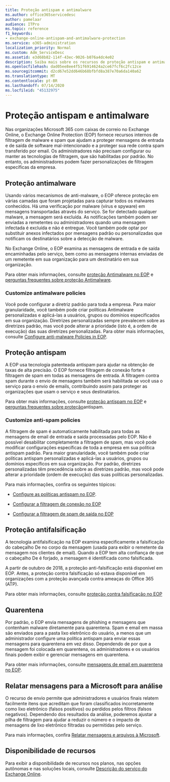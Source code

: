 ```yaml
---
title: Proteção antispam e antimalware
ms.author: office365servicedesc
author: pamelaar
audience: ITPro
ms.topic: reference
f1_keywords:
- exchange-online-antispam-and-antimalware-protection
ms.service: o365-administration
localization_priority: Normal
ms.custom: Adm_ServiceDesc
ms.assetid: e3d68b82-114f-43ec-9026-b076a4dc4e02
description: Saiba mais sobre os recursos de proteção antispam e antimalware disponíveis nas organizações do Microsoft 365 com caixas de correio do Exchange Online.
ms.openlocfilehash: dad05ee8ee4f51f6914624a2ce67fcf6c2fc12ce
ms.sourcegitcommit: d2cd67e52dd646b68bfbfd8a387e70a6da140a62
ms.translationtype: MT
ms.contentlocale: pt-BR
ms.lasthandoff: 07/14/2020
ms.locfileid: "45132975"
---
```

# <a name="anti-spam-and-anti-malware-protection"></a>Proteção antispam e antimalware

Nas organizações Microsoft 365 com caixas de correio no Exchange Online, o Exchange Online Protection (EOP) fornece recursos internos de filtragem de malware e spam que ajudam a proteger mensagens de entrada e de saída de software mal-intencionado e a proteger sua rede contra spam transferido por email. Os administradores não precisam configurar ou manter as tecnologias de filtragem, que são habilitadas por padrão. No entanto, os administradores podem fazer personalizações de filtragem específicas da empresa.

## <a name="anti-malware-protection"></a>Proteção antimalware

Usando vários mecanismos de anti-malware, o EOP oferece proteção em várias camadas que foram projetadas para capturar todos os malwares conhecidos. Há uma verificação por malware (vírus e spyware) em mensagens transportadas através do serviço. Se for detectado qualquer malware, a mensagem será excluída. As notificações também podem ser enviadas a remetentes ou administradores quando uma mensagem infectada é excluída e não é entregue. Você também pode optar por substituir anexos infectados por mensagens padrão ou personalizadas que notificam os destinatários sobre a detecção de malware.

No Exchange Online, o EOP examina as mensagens de entrada e de saída encaminhadas pelo serviço, bem como as mensagens internas enviadas de um remetente em sua organização para um destinatário em sua organização.

Para obter mais informações, consulte [proteção Antimalware no EOP](https://docs.microsoft.com/microsoft-365/security/office-365-security/anti-malware-protection) e [perguntas frequentes sobre proteção Antimalware](https://docs.microsoft.com/microsoft-365/security/office-365-security/anti-malware-protection-faq-eop).

### <a name="customize-anti-malware-policies"></a>Customize antimalware policies

Você pode configurar a diretriz padrão para toda a empresa. Para maior granularidade, você também pode criar políticas Antimalware personalizadas e aplicá-las a usuários, grupos ou domínios especificados em sua organização. Diretrizes personalizadas sempre prevalecem sobre as diretrizes padrão, mas você pode alterar a prioridade (isto é, a ordem de execução) das suas diretrizes personalizadas. Para obter mais informações, consulte [Configure anti-malware Policies in EOP](https://docs.microsoft.com/microsoft-365/security/office-365-security/configure-anti-malware-policies).

## <a name="anti-spam-protection"></a>Proteção antispam

A EOP usa tecnologia patenteada antispam para ajudar na obtenção de taxas de alta precisão. O EOP fornece filtragem de conexão forte e filtragem de spam em todas as mensagens de entrada. A filtragem contra spam durante o envio de mensagens também será habilitada se você usa o serviço para o envio de emails, contribuindo assim para proteger as organizações que usam o serviço e seus destinatários.

Para obter mais informações, consulte [proteção antispam no EOP](https://docs.microsoft.com/microsoft-365/security/office-365-security/anti-spam-protection) e [perguntas frequentes sobre proteção](https://docs.microsoft.com/microsoft-365/security/office-365-security/anti-spam-protection-faq)antispam.

### <a name="customize-anti-spam-policies"></a>Customize anti-spam policies

A filtragem de spam é automaticamente habilitada para todas as mensagens de email de entrada e saída processadas pelo EOP. Não é possível desabilitar completamente a filtragem de spam, mas você pode modificar configurações específicas de toda a empresa em sua política antispam padrão. Para maior granularidade, você também pode criar políticas antispam personalizadas e aplicá-las a usuários, grupos ou domínios específicos em sua organização. Por padrão, diretrizes personalizadas têm precedência sobre as diretrizes padrão, mas você pode alterar a prioridade (ordem de execução) das suas políticas personalizadas.

Para mais informações, confira os seguintes tópicos:

- [Configure as políticas antispam no EOP](https://docs.microsoft.com/microsoft-365/security/office-365-security/configure-your-spam-filter-policies).

- [Configurar a filtragem de conexão no EOP](https://docs.microsoft.com/microsoft-365/security/office-365-security/configure-the-connection-filter-policy)

- [Configurar a filtragem de spam de saída no EOP](https://docs.microsoft.com/microsoft-365/security/office-365-security/configure-the-outbound-spam-policy)

## <a name="anti-spoofing-protection"></a>Proteção antifalsificação

A tecnologia antifalsificação na EOP examina especificamente a falsificação do cabeçalho De no corpo da mensagem (usada para exibir o remetente da mensagem nos clientes de email). Quando a EOP tem alta confiança de que o cabeçalho De é forjado, a mensagem é identificada como falsificada.

A partir de outubro de 2018, a proteção anti-falsificação está disponível em EOP. Antes, a proteção contra falsificação só estava disponível em organizações com a proteção avançada contra ameaças do Office 365 (ATP).

Para obter mais informações, consulte [proteção contra falsificação no EOP](https://docs.microsoft.com/microsoft-365/security/office-365-security/anti-spoofing-protection)

## <a name="quarantine"></a>Quarentena

Por padrão, o EOP envia mensagens de phishing e mensagens que contenham malware diretamente para quarentena. Spam e email em massa são enviados para a pasta lixo eletrônico do usuário, a menos que um administrador configure uma política antispam para enviar essas mensagens para quarentena em vez disso. Dependendo de por que a mensagem foi colocada em quarentena, os administradores e os usuários finais podem exibir e gerenciar mensagens em quarentena.

Para obter mais informações, consulte [mensagens de email em quarentena no EOP](https://docs.microsoft.com/microsoft-365/security/office-365-security/quarantine-email-messages).

## <a name="report-messages-to-microsoft-for-analysis"></a>Relatar mensagens para a Microsoft para análise

O recurso de envio permite que administradores e usuários finais relatem facilmente itens que acreditam que foram classificados incorretamente como lixo eletrônico (falsos positivos) ou perdidos pelos filtros (falsos negativos). Dependendo dos resultados da análise, poderemos ajustar a pilha de filtragem para ajudar a reduzir o número e o impacto de mensagens de lixo eletrônico filtradas ou permitidas pelo serviço.

Para mais informações, confira [Relatar mensagens e arquivos à Microsoft](https://docs.microsoft.com/microsoft-365/security/office-365-security/report-junk-email-messages-to-microsoft).

## <a name="feature-availability"></a>Disponibilidade de recursos

Para exibir a disponibilidade de recursos nos planos, nas opções autônomas e nas soluções locais, consulte [Descrição do serviço do Exchange Online](exchange-online-service-description.md).
